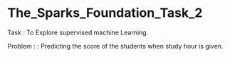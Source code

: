 # The_Sparks_Foundation_Task_2

Task : To Explore supervised machine Learning.

Problem : : Predicting the score of the students when study hour is given.
